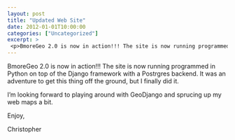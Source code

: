 ```yaml
---
layout: post
title: "Updated Web Site"
date: 2012-01-01T10:00:00
categories: ["Uncategorized"]
excerpt: >
 <p>BmoreGeo 2.0 is now in action!!! The site is now running programmed in Python on top of the Django framework with a Postrgres backend. It was an adventure to get this thing off the ground, but I finally did it.</p>
---
```

<p>BmoreGeo 2.0 is now in action!!! The site is now running programmed in Python on top of the Django framework with a Postrgres backend. It was an adventure to get this thing off the ground, but I finally did it.</p>
<p>I’m looking forward to playing around with GeoDjango and sprucing up my web maps a bit.</p>
<p>Enjoy,</p>
<p>Christopher</p>


